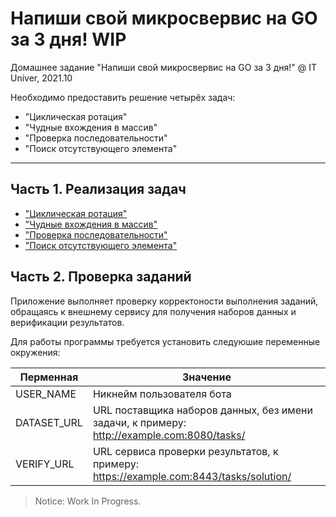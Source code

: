 # Напиши свой микросвервис на GO за 3 дня! WIP

Домашнее задание "Напиши свой микросвервис на GO за 3 дня!" @ IT Univer, 2021.10


Необходимо предоставить решение четырёх задач:

- "Циклическая ротация"
- "Чудные вхождения в массив"
- "Проверка последовательности"
- "Поиск отсутствующего элемента"

---

## Часть 1. Реализация задач
- ["Циклическая ротация"](https://github.com/makhmurov/go-s2-solverhost/tree/dev/task/rotation)
- ["Чудные вхождения в массив"](https://github.com/makhmurov/go-s2-solverhost/tree/dev/task/unpaired)
- ["Проверка последовательности"](https://github.com/makhmurov/go-s2-solverhost/tree/dev/task/sequence)
- ["Поиск отсутствующего элемента"](https://github.com/makhmurov/go-s2-solverhost/tree/dev/task/missed)

## Часть 2. Проверка заданий

Приложение выполняет проверку корректоности выполнения заданий, обращаясь к внешнему сервису для получения наборов данных и верификации результатов.

Для работы программы требуется установить следуюшие переменные окружения:

Перменная | Значение 
-|-
USER_NAME   | Никнейм пользователя бота
DATASET_URL | URL поставщика наборов данных, без имени задачи, к примеру: http://example.com:8080/tasks/
VERIFY_URL  | URL сервиса проверки результатов, к примеру: https://example.com:8443/tasks/solution/

> Notice:
> Work In Progress.
